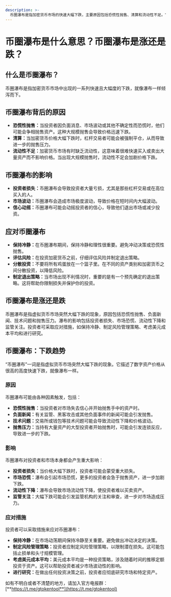 ```yaml
---
description: >-
  币圈瀑布是指加密货币市场的快速大幅下跌，主要原因包括恐慌性抛售、清算和流动性不足。它会导致投资者损失、市场波动和信心动摇。应对措施包括保持冷静、评估风险、分散投资和制定退出策略。
---
```


# 币圈瀑布是什么意思？币圈瀑布是涨还是跌？

## 什么是币圈瀑布？

币圈瀑布是指加密货币市场中出现的一系列快速且大幅度的下跌，就像瀑布一样倾泻而下。

## 币圈瀑布背后的原因

* **恐慌性抛售：**&#x5F53;投资者因负面消息、市场波动或其他不确定性而恐慌时，他们可能会争相抛售资产。这种大规模抛售会导致价格迅速下跌。
* **清算：**&#x5F53;加密货币价格大幅下跌时，杠杆交易者可能会被强制平仓，从而导致进一步的抛售压力。
* **流动性不足：**&#x52A0;密货币市场有时缺乏流动性，这意味着很难快速买入或卖出大量资产而不影响价格。当出现大规模抛售时，流动性不足会加剧价格下跌。

## 币圈瀑布的影响

* **投资者损失：**&#x5E01;圈瀑布会导致投资者大量亏损，尤其是那些杠杆交易或在高位买入的人。
* **市场波动：**&#x5E01;圈瀑布会造成市场极度波动，导致价格在短时间内大幅波动。
* **信心动摇：**&#x5E01;圈瀑布可能会动摇投资者的信心，导致他们退出市场或减少投资。

## 应对币圈瀑布

* **保持冷静：**&#x5728;币圈瀑布期间，保持冷静和理性很重要。避免冲动决策或恐慌性抛售。
* **评估风险：**&#x5728;投资加密货币之前，仔细评估风险并制定退出策略。
* **分散投资：**&#x4E0D;要将所有鸡蛋放在一个篮子里。在不同的资产类别和加密货币之间分散投资，以降低风险。
* **制定退出策略：**&#x5F53;市场出现不利情况时，重要的是有一个预先确定的退出策略。这将帮助你限制损失并保护你的投资。

## 币圈瀑布是涨还是跌

币圈瀑布是指虚拟货币市场突然大幅下跌的现象，原因包括恐慌性抛售、负面新闻、技术问题和抛售压力。瀑布的影响包括投资者损失、市场恐慌、流动性下降和监管关注。投资者可采取应对措施，如保持冷静、制定风险管理策略、考虑美元成本平均和进行研究。

## 币圈瀑布：下跌趋势

“币圈瀑布”一词是指虚拟货币市场突然大幅下跌的现象。它描述了数字资产价格从很高的高度快速下跌，就像瀑布一样。

### 原因

币圈瀑布可能由各种因素触发，包括：

* **恐慌性抛售：**&#x5F53;投资者对市场失去信心并开始抛售手中的资产时。
* **负面新闻：**&#x6709;关监管、黑客攻击或其他负面事件的新闻可能会引发抛售。
* **技术问题：**&#x4EA4;易所或钱包等技术问题可能会导致流动性下降和价格波动。
* **抛售压力：**&#x5F53;持有大量资产的大型投资者开始抛售时，可能会引发连锁反应，导致进一步的下跌。

### 影响

币圈瀑布对投资者和市场本身都会产生重大影响：

* **投资者损失：**&#x5F53;价格大幅下跌时，投资者可能会蒙受重大损失。
* **市场恐慌：**&#x7011;布会引起市场恐慌，更多的投资者会急于抛售资产，进一步加剧下跌。
* **流动性下降：**&#x7011;布会导致市场流动性下降，使投资者难以买卖资产。
* **监管关注：**&#x5927;幅下跌可能会引发监管机构的关注和审查，进一步对市场造成压力。

### 应对措施

投资者可以采取措施来应对币圈瀑布：

* **保持冷静：**&#x5728;市场动荡期间保持冷静至关重要。避免做出冲动决定的决策。
* **制定风险管理策略：**&#x6295;资者应制定风险管理策略，以限制潜在损失。这可能包括止损单和头寸规模管理。
* **考虑美元成本平均：**&#x7F8E;元成本平均是一种投资策略，涉及随着时间的推移定额投资于资产。这可以帮助投资者减少市场波动性的影响。
* **进行研究：**&#x5728;做出任何投资决策之前，投资者应彻底研究市场和特定资产。

如有不明白或者不清楚的地方，请加入官方电报群：[**https://t.me/gtokentool**](https://t.me/gtokentool)
